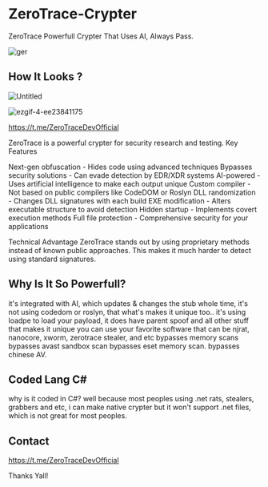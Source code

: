 # ZeroTrace-Crypter
ZeroTrace Powerfull Crypter That Uses AI, Always Pass.

![ger](https://github.com/user-attachments/assets/ec286fc9-fb2b-4650-9058-81fe66bef9ab)

## How It Looks ?
![Untitled](https://github.com/user-attachments/assets/43827380-1ef9-4362-b3af-07cc9199e965)

![ezgif-4-ee23841175](https://github.com/user-attachments/assets/36dfd062-7ef4-4cc6-8142-ff287f999f26)

https://t.me/ZeroTraceDevOfficial

ZeroTrace is a powerful crypter for security research and testing.
Key Features

Next-gen obfuscation - Hides code using advanced techniques
Bypasses security solutions - Can evade detection by EDR/XDR systems
AI-powered - Uses artificial intelligence to make each output unique
Custom compiler - Not based on public compilers like CodeDOM or Roslyn
DLL randomization - Changes DLL signatures with each build
EXE modification - Alters executable structure to avoid detection
Hidden startup - Implements covert execution methods
Full file protection - Comprehensive security for your applications

Technical Advantage
ZeroTrace stands out by using proprietary methods instead of known public approaches. This makes it much harder to detect using standard signatures.



## Why Is It So Powerfull?
 it's integrated with AI, which updates & changes the stub whole time,  it's not using codedom or roslyn, that what's makes it unique too..
 it's using loadpe to load your payload, it does have parent spoof and all other stuff that makes it unique
 you can use your favorite software that can be njrat, nanocore, xworm, zerotrace stealer, and etc
 bypasses memory scans
 bypasses avast sandbox scan
 bypasses eset memory scan.
 bypasses chinese AV.



## Coded Lang C#
why is it coded in C#?  well because most peoples using .net  rats, stealers, grabbers and etc,  i can make native crypter but it won't support .net files, which is not great for most peoples.


## Contact
https://t.me/ZeroTraceDevOfficial

 Thanks Yall!
